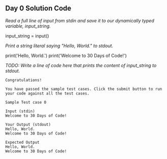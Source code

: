 ## Day 0 Solution Code

*Read a full line of input from stdin and save it to our dynamically typed variable, input_string.*

input_string = input()

*Print a string literal saying "Hello, World." to stdout.*

print('Hello, World.')
print('Welcome to 30 Days of Code!')

*TODO: Write a line of code here that prints the content of input_string to stdout.*

```
Congratulations!

You have passed the sample test cases. Click the submit button to run your code against all the test cases.

Sample Test case 0

Input (stdin)
Welcome to 30 Days of Code!

Your Output (stdout)
Hello, World.
Welcome to 30 Days of Code!

Expected Output
Hello, World.
Welcome to 30 Days of Code!
```
